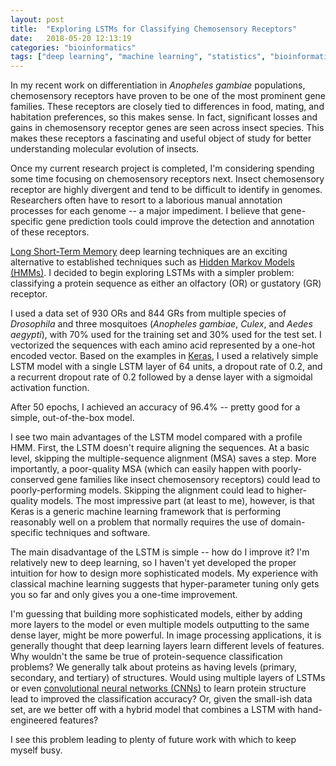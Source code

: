 ```yaml
---
layout: post
title:  "Exploring LSTMs for Classifying Chemosensory Receptors"
date:   2018-05-20 12:13:19
categories: "bioinformatics"
tags: ["deep learning", "machine learning", "statistics", "bioinformatics"]
---
```


In my recent work on differentiation in _Anopheles gambiae_ populations, chemosensory receptors have proven to be one of the most prominent gene families. These receptors are closely tied to differences in food, mating, and habitation preferences, so this makes sense. In fact, significant losses and gains in chemosensory receptor genes are seen across insect species. This makes these receptors a fascinating and useful object of study for better understanding molecular evolution of insects.

Once my current research project is completed, I'm considering spending some time focusing on chemosensory receptors next.  Insect chemosensory receptor are highly divergent and tend to be difficult to identify in genomes.  Researchers often have to resort to a laborious manual annotation processes for each genome -- a major impediment. I believe that gene-specific gene prediction tools could improve the detection and annotation of these receptors.

[Long Short-Term Memory](https://en.wikipedia.org/wiki/Long_short-term_memory) deep learning techniques are an exciting alternative to established techniques such as [Hidden Markov Models (HMMs)](https://en.wikipedia.org/wiki/Hidden_Markov_model).  I decided to begin exploring LSTMs with a simpler problem: classifying a protein sequence as either an olfactory (OR) or gustatory (GR) receptor.

I used a data set of 930 ORs and 844 GRs from multiple species of _Drosophila_ and three mosquitoes (_Anopheles gambiae_, _Culex_, and _Aedes aegypti_), with 70% used for the training set and 30% used for the test set.  I vectorized the sequences with each amino acid represented by a one-hot encoded vector.  Based on the examples in [Keras](https://keras.io/), I used a relatively simple LSTM model with a single LSTM layer of 64 units, a dropout rate of 0.2, and a recurrent dropout rate of 0.2 followed by a dense layer with a sigmoidal activation function.

After 50 epochs, I achieved an accuracy of 96.4% -- pretty good for a simple, out-of-the-box model.

I see two main advantages of the LSTM model compared with a profile HMM.  First, the LSTM doesn't require aligning the sequences.  At a basic level, skipping the multiple-sequence alignment (MSA) saves a step.  More importantly, a poor-quality MSA (which can easily happen with poorly-conserved gene families like insect chemosensory receptors) could lead to poorly-performing models.  Skipping the alignment could lead to higher-quality models.  The most impressive part (at least to me), however, is that Keras is a generic machine learning framework that is performing reasonably well on a problem that normally requires the use of domain-specific techniques and software.

The main disadvantage of the LSTM is simple -- how do I improve it?  I'm relatively new to deep learning, so I haven't yet developed the proper intuition for how to design more sophisticated models.  My experience with classical machine learning suggests that hyper-parameter tuning only gets you so far and only gives you a one-time improvement.

I'm guessing that building more sophisticated models, either by adding more layers to the model or even multiple models outputting to the same dense layer, might be more powerful.  In image processing applications, it is generally thought that deep learning layers learn different levels of features.  Why wouldn't the same be true of protein-sequence classification problems?  We generally talk about proteins as having levels (primary, secondary, and tertiary) of structures.  Would using multiple layers of LSTMs or even [convolutional neural networks (CNNs)](https://en.wikipedia.org/wiki/Convolutional_neural_network) to learn protein structure lead to improved the classification accuracy?  Or, given the small-ish data set, are we better off with a hybrid model that combines a LSTM with hand-engineered features?

I see this problem leading to plenty of future work with which to keep myself busy.
